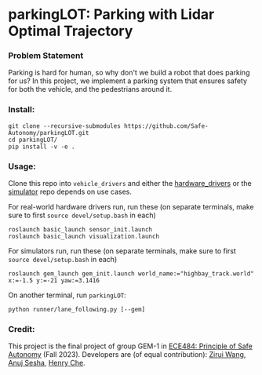 # parkingLOT: Parking with Lidar Optimal Trajectory

### Problem Statement

Parking is hard for human, so why don't we build a robot that does parking for us? In this project, we implement a parking system that ensures safety for both the vehicle, and the pedestrians around it.

### Install:

```
git clone --recursive-submodules https://github.com/Safe-Autonomy/parkingLOT.git
cd parkingLOT/
pip install -v -e .
```

### Usage: 

Clone this repo into `vehicle_drivers` and either the [hardware_drivers](https://github.com/Safe-Autonomy/hardware-drivers) or the [simulator](https://github.com/Safe-Autonomy/simulator) repo depends on use cases. 

For real-world hardware drivers run, run these (on separate terminals, make sure to first `source devel/setup.bash` in each)

```
roslaunch basic_launch sensor_init.launch
roslaunch basic_launch visualization.launch
```

For simulators run, run these (on separate terminals, make sure to first `source devel/setup.bash` in each)

```
roslaunch gem_launch gem_init.launch world_name:="highbay_track.world" x:=-1.5 y:=-21 yaw:=3.1416
```

On another terminal, run `parkingLOT`:

```
python runner/lane_following.py [--gem]
```

### Credit:

This project is the final project of group GEM-1 in [ECE484: Principle of Safe Autonomy](https://publish.illinois.edu/safe-autonomy/) (Fall 2023). Developers are (of equal contribution): [Zirui Wang](https://github.com/Ziruiwang409), [Anuj Sesha](https://github.com/a-sesha), [Henry Che](https://github.com/hungdche).